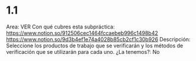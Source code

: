 # 1.1

Area: VER
Con qué cubres esta subpráctica: https://www.notion.so/912506cec1464fccaebeb996c1498b42 
https://www.notion.so/9d3b4ef1e74a4028b85cb2cf1c30b926 
Descripción: Seleccione los productos de trabajo que se verificarán y los métodos de verificación que se utilizarán para cada uno.
¿La tenemos?: No